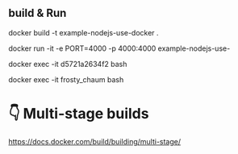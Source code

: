 ## build & Run 

docker  build -t example-nodejs-use-docker . 


docker run -it -e PORT=4000 -p 4000:4000 example-nodejs-use-

<!--?👇 Container ka name  ya Container_id Mein Sa donon ka koi bhi Dene Se kam Karega -->
docker exec -it d5721a2634f2 bash

docker exec -it frosty_chaum bash



# 👇 Multi-stage builds
https://docs.docker.com/build/building/multi-stage/